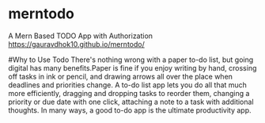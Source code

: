 # merntodo
A Mern Based TODO App with Authorization
https://gauravdhok10.github.io/merntodo/

#Why to Use Todo
There's nothing wrong with a paper to-do list, but going digital has many benefits.Paper is fine if you enjoy writing by hand, crossing off tasks in ink or pencil, and drawing arrows all over the place when deadlines and priorities change.
A to-do list app lets you do all that much more efficiently, dragging and dropping tasks to reorder them, changing a priority or due date with one click, attaching a note to a task with additional thoughts.
In many ways, a good to-do app is the ultimate productivity app.
